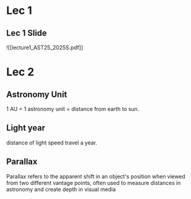 # Lec 1
## Lec 1  Slide
![[lecture1_AST25_2025S.pdf]]
# Lec 2

## Astronomy Unit
1 AU = 1 astronomy unit = distance from earth to sun.
## Light year
distance of light speed travel a year.

## Parallax
Parallax refers to the apparent shift in an object's position when viewed from two different vantage points, often used to measure distances in astronomy and create depth in visual media
